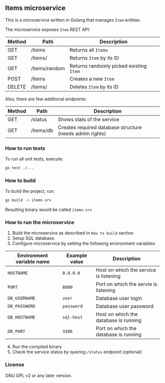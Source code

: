 ## Items microservice

This is a microservice written in Golang that manages `Item` entities.

The microservice exposes `Item` REST API:

| Method | Path  | Description  |
|--------|-------|--------------|
| GET    | /items        | Returns all `Items` |
| GET    | /items/<id>   | Returns `Item` by its ID |
| GET    | /items/random | Returns randomly picked existing `Item` |
| POST   | /items        | Creates a new `Item` |
| DELETE | /items/<id>   | Deletes `Item` by its ID |

Also, there are few additional endpoints:

| Method | Path      | Description  |
|--------|-----------|--------------|
| GET    | /status   | Shows stats of the service |
| GET    | /items/db | Creates required database structure (needs admin rights) |

### How to run tests

To run all unit tests, execute:

```sh
go test ./...
```

### How to build

To build the project, run:
```sh
go build -o items-srv
```

Resulting binary would be called `items-srv`

### How to run the microservice

1. Build the microservice as described in `How to build` section
2. Setup SQL database.
3. Configure microservice by setting the following environment variables:

| Environment variable name | Example value | Description |
|---------------------------|---------------|-------------|
| `HOSTNAME`                | `0.0.0.0`     | Host on which the service is listening |
| `PORT`                    | `8080`        | Port on which the servie is listening |
| `DB_USERNAME`             | `user`        | Database user login |
| `DB_PASSWORD`             | `password`    | Database user password |
| `DB_HOSTNAME`             | `sql-host`    | Host on which the database is running |
| `DB_PORT`                 | `3306`        | Port on which the database is running |

4. Run the compiled binary
5. Check the service status by quering `/status` endpoint (optional)

### License

GNU GPL v2 or any later version.